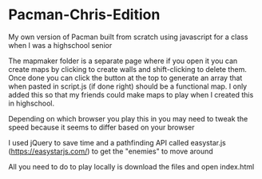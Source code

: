 # Pacman-Chris-Edition
My own version of Pacman built from scratch using javascript for a class when I was a highschool senior

The mapmaker folder is a separate page where if you open it you can create maps by clicking to create walls and shift-clicking to delete them. Once done you can click the button at the top to generate an array that when pasted in script.js (if done right) should be a functional map. I only added this so that my friends could make maps to play when I created this in highschool.

Depending on which browser you play this in you may need to tweak the speed because it seems to differ based on your browser

I used jQuery to save time and a pathfinding API called easystar.js (https://easystarjs.com/) to get the "enemies" to move around

All you need to do to play locally is download the files and open index.html
